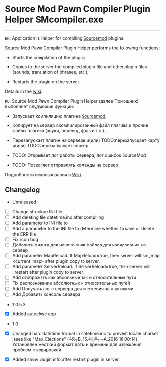 # Source Mod Pawn Compiler Plugin Helper SMcompiler.exe
---
```EN```: Application is Helper for compiling [Sourcemod](https://www.sourcemod.net) plugins.

Source Mod Pawn Compiler Plugin Helper performs the following functions:
  
- Starts the compilation of the plugin;

- Copies to the server the compiled plugin file and other plugin files (sounds, translation of phrases, etc.);

- Restarts the plugin on the server.

Details in the [wiki](https://github.com/k64t34/SourceModPawnCompilerPluginHelper/wiki).

```RU```: Source Mod Pawn Compiler Plugin Helper (далее Помощник) выполняет слудующие функции: 
- Запускает компиляцию плагина [Sourcemod](https://www.sourcemod.net);

- Копирует на сервер скомпилированный файл плагина и прочие файлы плагина (звуки, перевод фраз и т.п.) ;

- Перезапускает плагин на сервере и(или) TODO:перезапускает карту и(или) TODO:перезапускает сервер.

- TODO: Открывает лог работы сервера, лог ошибок SourceMod

- TODO: Позволяет отправлять команды на сервер

Подробности использования в [Wiki](https://github.com/k64t34/SourceModPawnCompilerPluginHelper/wiki).

## Changelog 
* Unreleased 
- [ ] Change structure INI file
- [ ] Add deleting file  datetime.inc after compiling
- [ ] Add parameter to INI file to 
- [ ] Add a parameter to the INI file to determine whether to save or delete the ERR file
- [ ] Fix rcon bug
- [ ] Добавить фильтр для исключения файлов для копирования на сервер
- [ ] Add parameter MapReload. If MapReload=true, then server will sm_map <current_map> after plugin copy to server.
- [ ] Add parameter ServerReload. If ServerReload=true, then server will _restart after plugin copy to server. 
- [ ] Add отображать как абсольные так и относительные пути
- [ ] Fix распознование абсолютных и относительных путей 
- [ ] Add Получать лог с сервера для слежения за плагинами 
- [ ] Add Добавить консоль сервера
* 1.0.5.3  
- [x] Added autoclose app 
* 1.0
- [x] Changed hard datetime format in datetime.inc to prevent locale charset isses  like "Map_Elections" (╨Я╤В, 15.╨░╨┐╤А.2016 16:00:14).  
    Установлен жесткий формат даты и времени для избежания проблем с кодировкой.
- [x] Added show plugin info after restart plugin in server.


